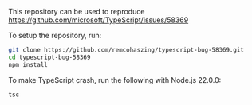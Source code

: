 This repository can be used to reproduce https://github.com/microsoft/TypeScript/issues/58369

To setup the repository, run:

```sh
git clone https://github.com/remcohaszing/typescript-bug-58369.git
cd typescript-bug-58369
npm install
```

To make TypeScript crash, run the following with Node.js 22.0.0:

```sh
tsc
```

